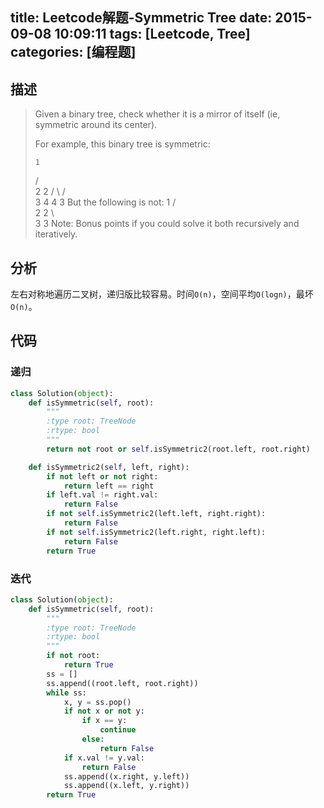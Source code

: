 title: Leetcode解题-Symmetric Tree
date: 2015-09-08 10:09:11
tags: [Leetcode, Tree]
categories: [编程题]
---

## 描述
> Given a binary tree, check whether it is a mirror of itself (ie, symmetric around its center).
>
> For example, this binary tree is symmetric:
>
>     1
>    / \
>   2   2
>  / \ / \
> 3  4 4  3
> But the following is not:
>     1
>    / \
>   2   2
>    \   \
>    3    3
> Note:
> Bonus points if you could solve it both recursively and iteratively.

## 分析
左右对称地遍历二叉树，递归版比较容易。时间`O(n)`，空间平均`O(logn)`，最坏`O(n)`。

## 代码
### 递归
```python
class Solution(object):
    def isSymmetric(self, root):
        """
        :type root: TreeNode
        :rtype: bool
        """
        return not root or self.isSymmetric2(root.left, root.right)

    def isSymmetric2(self, left, right):
        if not left or not right:
            return left == right
        if left.val != right.val:
            return False
        if not self.isSymmetric2(left.left, right.right):
            return False
        if not self.isSymmetric2(left.right, right.left):
            return False
        return True
```

### 迭代
```python
class Solution(object):
    def isSymmetric(self, root):
        """
        :type root: TreeNode
        :rtype: bool
        """
        if not root:
            return True
        ss = []
        ss.append((root.left, root.right))
        while ss:
            x, y = ss.pop()
            if not x or not y:
                if x == y:
                    continue
                else:
                    return False
            if x.val != y.val:
                return False
            ss.append((x.right, y.left))
            ss.append((x.left, y.right))
        return True
```
